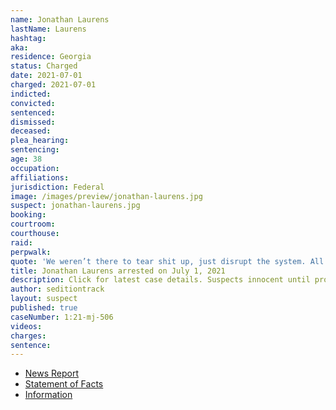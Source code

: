 ```yaml
---
name: Jonathan Laurens
lastName: Laurens
hashtag:
aka:
residence: Georgia
status: Charged
date: 2021-07-01
charged: 2021-07-01
indicted:
convicted:
sentenced:
dismissed:
deceased:
plea_hearing:
sentencing:
age: 38
occupation:
affiliations:
jurisdiction: Federal
image: /images/preview/jonathan-laurens.jpg
suspect: jonathan-laurens.jpg
booking:
courtroom:
courthouse:
raid:
perpwalk:
quote: 'We weren’t there to tear shit up, just disrupt the system. All in all, I had fun! Lol'
title: Jonathan Laurens arrested on July 1, 2021
description: Click for latest case details. Suspects innocent until proven guilty.
author: seditiontrack
layout: suspect
published: true
caseNumber: 1:21-mj-506
videos:
charges:
sentence:
---
```

- [News Report](https://www.gwinnettdailypost.com/local/federal-law-enforcement-arrests-duluth-man-accused-of-participating-in-jan-6-storming-of-the/article_2a23fad8-dae4-11eb-9836-5f51e53d28e5.html)
- [Statement of Facts](https://www.justice.gov/usao-dc/case-multi-defendant/file/1408586/download)
- [Information](https://www.justice.gov/usao-dc/case-multi-defendant/file/1410486/download)
